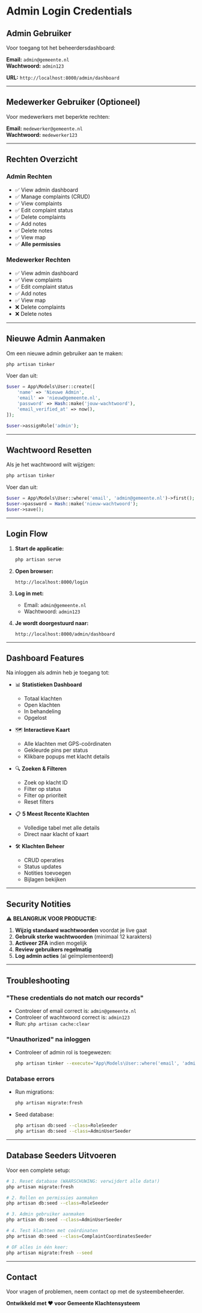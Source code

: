 # Admin Login Credentials

## Admin Gebruiker

Voor toegang tot het beheerdersdashboard:

**Email:** `admin@gemeente.nl`  
**Wachtwoord:** `admin123`

**URL:** `http://localhost:8000/admin/dashboard`

---

## Medewerker Gebruiker (Optioneel)

Voor medewerkers met beperkte rechten:

**Email:** `medewerker@gemeente.nl`  
**Wachtwoord:** `medewerker123`

---

## Rechten Overzicht

### Admin Rechten
- ✅ View admin dashboard
- ✅ Manage complaints (CRUD)
- ✅ View complaints
- ✅ Edit complaint status
- ✅ Delete complaints
- ✅ Add notes
- ✅ Delete notes
- ✅ View map
- ✅ **Alle permissies**

### Medewerker Rechten
- ✅ View admin dashboard
- ✅ View complaints
- ✅ Edit complaint status
- ✅ Add notes
- ✅ View map
- ❌ Delete complaints
- ❌ Delete notes

---

## Nieuwe Admin Aanmaken

Om een nieuwe admin gebruiker aan te maken:

```bash
php artisan tinker
```

Voer dan uit:

```php
$user = App\Models\User::create([
    'name' => 'Nieuwe Admin',
    'email' => 'nieuw@gemeente.nl',
    'password' => Hash::make('jouw-wachtwoord'),
    'email_verified_at' => now(),
]);

$user->assignRole('admin');
```

---

## Wachtwoord Resetten

Als je het wachtwoord wilt wijzigen:

```bash
php artisan tinker
```

Voer dan uit:

```php
$user = App\Models\User::where('email', 'admin@gemeente.nl')->first();
$user->password = Hash::make('nieuw-wachtwoord');
$user->save();
```

---

## Login Flow

1. **Start de applicatie:**
   ```bash
   php artisan serve
   ```

2. **Open browser:**
   ```
   http://localhost:8000/login
   ```

3. **Log in met:**
   - Email: `admin@gemeente.nl`
   - Wachtwoord: `admin123`

4. **Je wordt doorgestuurd naar:**
   ```
   http://localhost:8000/admin/dashboard
   ```

---

## Dashboard Features

Na inloggen als admin heb je toegang tot:

- 📊 **Statistieken Dashboard**
  - Totaal klachten
  - Open klachten
  - In behandeling
  - Opgelost

- 🗺️ **Interactieve Kaart**
  - Alle klachten met GPS-coördinaten
  - Gekleurde pins per status
  - Klikbare popups met klacht details

- 🔍 **Zoeken & Filteren**
  - Zoek op klacht ID
  - Filter op status
  - Filter op prioriteit
  - Reset filters

- 📋 **5 Meest Recente Klachten**
  - Volledige tabel met alle details
  - Direct naar klacht of kaart

- 🛠️ **Klachten Beheer**
  - CRUD operaties
  - Status updates
  - Notities toevoegen
  - Bijlagen bekijken

---

## Security Notities

⚠️ **BELANGRIJK VOOR PRODUCTIE:**

1. **Wijzig standaard wachtwoorden** voordat je live gaat
2. **Gebruik sterke wachtwoorden** (minimaal 12 karakters)
3. **Activeer 2FA** indien mogelijk
4. **Review gebruikers regelmatig**
5. **Log admin acties** (al geïmplementeerd)

---

## Troubleshooting

### "These credentials do not match our records"
- Controleer of email correct is: `admin@gemeente.nl`
- Controleer of wachtwoord correct is: `admin123`
- Run: `php artisan cache:clear`

### "Unauthorized" na inloggen
- Controleer of admin rol is toegewezen:
  ```bash
  php artisan tinker --execute="App\Models\User::where('email', 'admin@gemeente.nl')->first()->assignRole('admin');"
  ```

### Database errors
- Run migrations:
  ```bash
  php artisan migrate:fresh
  ```
- Seed database:
  ```bash
  php artisan db:seed --class=RoleSeeder
  php artisan db:seed --class=AdminUserSeeder
  ```

---

## Database Seeders Uitvoeren

Voor een complete setup:

```bash
# 1. Reset database (WAARSCHUWING: verwijdert alle data!)
php artisan migrate:fresh

# 2. Rollen en permissies aanmaken
php artisan db:seed --class=RoleSeeder

# 3. Admin gebruiker aanmaken
php artisan db:seed --class=AdminUserSeeder

# 4. Test klachten met coördinaten
php artisan db:seed --class=ComplaintCoordinatesSeeder

# OF alles in één keer:
php artisan migrate:fresh --seed
```

---

## Contact

Voor vragen of problemen, neem contact op met de systeembeheerder.

**Ontwikkeld met ❤️ voor Gemeente Klachtensysteem**
